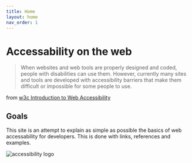 ```yaml
---
title: Home
layout: home
nav_order: 1
---
```


# Accessability on the web

> When websites and web tools are properly designed and coded, people with disabilities can use them. However, currently many sites and tools are developed with accessibility barriers that make them difficult or impossible for some people to use.

from [w3c Introduction to Web Accessibility](https://www.w3.org/WAI/fundamentals/accessibility-intro/)

## Goals

This site is an attempt to explain as simple as possible the basics of web accessability for developers. This is done with links, references and examples.

![accessibility logo](/accessibility/assets/images/logo.png)







